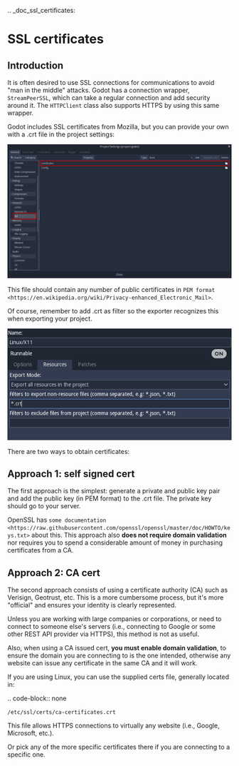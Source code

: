 .. _doc_ssl_certificates:

SSL certificates
================

Introduction
------------

It is often desired to use SSL connections for communications to avoid
"man in the middle" attacks. Godot has a connection wrapper,
`StreamPeerSSL`,
which can take a regular connection and add security around it. The
`HTTPClient`
class also supports HTTPS by using this same wrapper.

Godot includes SSL certificates from Mozilla, but you can provide your own
with a .crt file in the project settings:

![](img/ssl_certs.png)

This file should contain any number of public certificates in
`PEM format <https://en.wikipedia.org/wiki/Privacy-enhanced_Electronic_Mail>`.

Of course, remember to add .crt as filter so the exporter recognizes
this when exporting your project.

![](img/add_crt.png)

There are two ways to obtain certificates:

Approach 1: self signed cert
----------------------------

The first approach is the simplest: generate a private and public
key pair and add the public key (in PEM format) to the .crt file.
The private key should go to your server.

OpenSSL has `some
documentation <https://raw.githubusercontent.com/openssl/openssl/master/doc/HOWTO/keys.txt>` about
this. This approach also **does not require domain validation** nor
requires you to spend a considerable amount of money in purchasing
certificates from a CA.

Approach 2: CA cert
-------------------

The second approach consists of using a certificate authority (CA)
such as Verisign, Geotrust, etc. This is a more cumbersome process,
but it's more "official" and ensures your identity is clearly
represented.

Unless you are working with large companies or corporations, or need
to connect to someone else's servers (i.e., connecting to Google or some
other REST API provider via HTTPS), this method is not as useful.

Also, when using a CA issued cert, **you must enable domain
validation**, to ensure the domain you are connecting to is the one
intended, otherwise any website can issue any certificate in the same CA
and it will work.

If you are using Linux, you can use the supplied certs file, generally
located in:

.. code-block:: none

    /etc/ssl/certs/ca-certificates.crt

This file allows HTTPS connections to virtually any website (i.e.,
Google, Microsoft, etc.).

Or pick any of the more specific certificates there if you are
connecting to a specific one.

